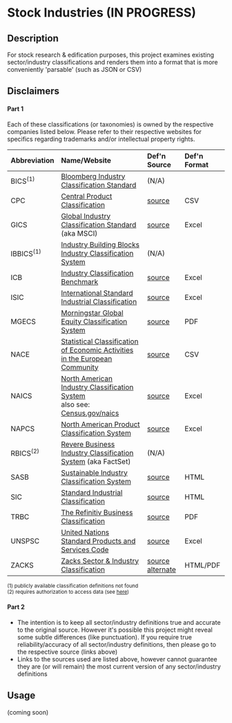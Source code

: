 # Stock Industries  (IN PROGRESS)

## Description

For stock research & edification purposes, this project examines existing sector/industry classifications and renders them into a format that is more conveniently 'parsable' (such 
as JSON or CSV)


## Disclaimers
#### Part 1
Each of these classifications (or taxonomies) is owned by the respective companies listed below.  Please refer to their respective websites for specifics regarding trademarks 
and/or intellectual property rights.

|Abbreviation | Name/Website | Def'n Source | Def'n Format | 
| :--- | :--- | :--- | :--- |
| BICS<sup>(1)</sup> | [Bloomberg Industry Classification Standard](https://www.bloomberg.com/professional/product/reference-data/) | (N/A) | |
| CPC | [Central Product Classification](https://unstats.un.org/unsd/classifications/Econ/CPC.cshtml) | [source](https://unstats.un.org/unsd/classifications/Econ/Download/In%20Text/CPC_Ver_2_1_english_structure.txt) | CSV |
| GICS | [Global Industry Classification Standard](https://www.msci.com/gics) (aka MSCI) | [source](https://www.msci.com/documents/1296102/11185224/GICS_map+2018.xlsx) | Excel |
| IBBICS<sup>(1)</sup> | [Industry Building Blocks Industry Classification System](http://industrybuildingblocks.com/) | (N/A) | |
| ICB | [Industry Classification Benchmark](https://www.ftserussell.com/data/industry-classification-benchmark-icb) | [source](https://content.ftserussell.com/sites/default/files/icb_structure_and_definitions.xlsx) | Excel |
| ISIC | [International Standard Industrial Classification](https://unstats.un.org/home/) | [source](http://www.ilo.org/ilostat-files/Documents/ISIC.xlsx) | Excel |
| MGECS | [Morningstar Global Equity Classification System](https://advisor.morningstar.com) | [source](https://advisor.morningstar.com/Enterprise/VTC/MorningstarGlobalEquityClassStructure2019v3.pdf) | PDF |
| NACE | [Statistical Classification of Economic Activities in the European Community](https://unstats.un.org/unsd/classifications) | [source](https://ec.europa.eu/eurostat/ramon/nomenclatures/index.cfm?TargetUrl=LST_CLS_DLD&StrNom=NACE_REV2&StrLanguageCode=EN&StrLayoutCode=HIERARCHIC) | CSV |
| NAICS | [North American Industry Classification System](https://www.naics.com)<br>also see: [Census.gov/naics](https://www.census.gov/naics/) | [source](https://www.census.gov/naics/2017NAICS/2-6%20digit_2017_Codes.xlsx) | Excel |
| NAPCS | [North American Product Classification System](https://www.census.gov/naics/napcs/) | [source](https://www.census.gov/naics/napcs/structure/2017NAPCSStructure.xlsx) | Excel |
| RBICS<sup>(2)</sup> | [Revere Business Industry Classification System](https://www.sasb.org/find-your-industry/) (aka FactSet) | (N/A) | |
| SASB | [Sustainable Industry Classification System](https://www.sasb.org/find-your-industry/) | [source](https://www.sasb.org/find-your-industry/) | HTML |
| SIC | [Standard Industrial Classification](https://siccode.com) | [source](https://www.osha.gov/data/sic-manual) | HTML |
| TRBC | [The Refinitiv Business Classification](https://www.refinitiv.com) | [source](https://www.refinitiv.com/content/dam/marketing/en_us/documents/quick-reference-guides/trbc-business-classification-quick-guide.pdf) | PDF |
| UNSPSC | [United Nations Standard Products and Services Code](https://www.ungm.org/Public/UNSPSC) | [source](https://www.ungm.org/Public/UNSPSC/Excel) | Excel |
| ZACKS | [Zacks Sector & Industry Classification](https://www.zacks.com) | [source](https://www.zacks.com/zrank/sector-industry-classification.php) <br>[alternate](http://www.zacksdata.com/app/download/247340904/Zacks+Sector+Industry+Mapping+Scheme.pdf) | HTML/PDF |

<sup>
(1) publicly available classification definitions not found<br>
(2) requires authorization to access data (see <a href="https://developer.factset.com/api-catalog/factset-rbics-api">here</a>)
</sup>

#### Part 2
* The intention is to keep all sector/industry definitions true and accurate to the original source.  However it's possible this project might reveal some subtle differences (like
 punctuation). If you require true reliability/accuracy of all sector/industry definitions, then please go to the respective source (links above)
* Links to the sources used are listed above, however cannot guarantee they are (or will remain) the most current version of any sector/industry definitions
 

## Usage
(coming soon)
